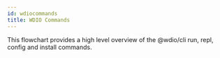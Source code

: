 ```yaml
---
id: wdiocommands
title: WDIO Commands
---
```

This flowchart provides a high level overview of the @wdio/cli run, repl, config and install commands.

<CreateFlowcharts id='wdiocommands' />
